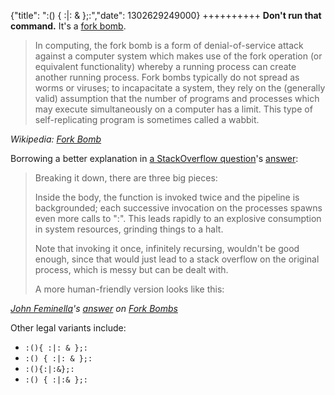 {"title": ":() { :|: &amp; };:","date": 1302629249000}
++++++++++
**Don't run that command.**  It's a [fork bomb](http://en.wikipedia.org/wiki/Fork_bomb).

> In computing, the fork bomb is a form of denial-of-service attack against a computer system which makes use of the fork operation (or equivalent functionality) whereby a running process can create another running process. Fork bombs typically do not spread as worms or viruses; to incapacitate a system, they rely on the (generally valid) assumption that the number of programs and processes which may execute simultaneously on a computer has a limit. This type of self-replicating program is sometimes called a wabbit.

<cite>Wikipedia: [Fork Bomb](http://en.wikipedia.org/wiki/Fork_bomb)</cite>

Borrowing a better explanation in [a StackOverflow question](http://stackoverflow.com/q/991142/185657)'s [answer](http://stackoverflow.com/questions/991142/how-does-this-bash-fork-bomb-work/991148#991148):

> Breaking it down, there are three big
> pieces:
>
> <script src="https://gist.github.com/4973f0645f2f945620ea.js"></script>
> 
> Inside the body, the function is
> invoked twice and the pipeline is
> backgrounded; each successive
> invocation on the processes spawns
> even more calls to ":". This leads
> rapidly to an explosive consumption in
> system resources, grinding things to a
> halt. 
> 
> Note that invoking it once, infinitely
> recursing, wouldn't be good enough,
> since that would just lead to a stack
> overflow on the original process,
> which is messy but can be dealt with.
> 
> A more human-friendly version looks
> like this:
> 
> <script src="https://gist.github.com/90eda2f012908e1f116f.js"></script>

<cite>[John Feminella](http://stackoverflow.com/users/75170/john-feminella)'s [answer](http://stackoverflow.com/questions/991142/how-does-this-bash-fork-bomb-work/991148#991148) on [Fork Bombs](http://stackoverflow.com/q/991142/185657)</cite>


Other legal variants include:

 * `:(){ :|: & };:`
 * `:() { :|: & };:`
 * `:(){:|:&};:`
 * `:() { :|:& };:`